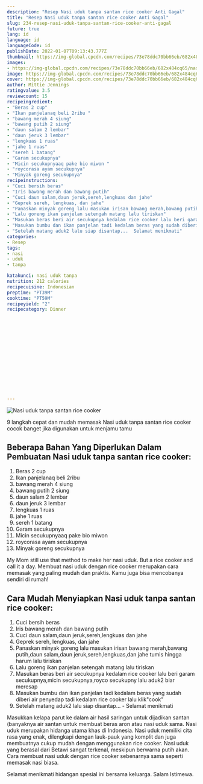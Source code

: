 ```yaml
---
description: "Resep Nasi uduk tanpa santan rice cooker Anti Gagal"
title: "Resep Nasi uduk tanpa santan rice cooker Anti Gagal"
slug: 234-resep-nasi-uduk-tanpa-santan-rice-cooker-anti-gagal
future: true
lang: id
language: id
languageCode: id
publishDate: 2022-01-07T09:13:43.777Z 
thumbnail: https://img-global.cpcdn.com/recipes/73e78ddc70bb66eb/682x484cq65/nasi-uduk-tanpa-santan-rice-cooker-foto-resep-utama.png
images:
- https://img-global.cpcdn.com/recipes/73e78ddc70bb66eb/682x484cq65/nasi-uduk-tanpa-santan-rice-cooker-foto-resep-utama.png
image: https://img-global.cpcdn.com/recipes/73e78ddc70bb66eb/682x484cq65/nasi-uduk-tanpa-santan-rice-cooker-foto-resep-utama.png
cover: https://img-global.cpcdn.com/recipes/73e78ddc70bb66eb/682x484cq65/nasi-uduk-tanpa-santan-rice-cooker-foto-resep-utama.png
author: Mittie Jennings
ratingvalue: 3.5
reviewcount: 15
recipeingredient:
- "Beras 2 cup"
- "Ikan panjelanaq beli 2ribu "
- "bawang merah 4 siung"
- "bawang putih 2 siung"
- "daun salam 2 lembar"
- "daun jeruk 3 lembar"
- "lengkuas 1 ruas"
- "jahe 1 ruas"
- "sereh 1 batang"
- "Garam secukupnya"
- "Micin secukupnyaaq pake bio miwon "
- "roycorasa ayam secukupnya"
- "Minyak goreng secukupnya"
recipeinstructions:
- "Cuci bersih beras"
- "Iris bawang merah dan bawang putih"
- "Cuci daun salam,daun jeruk,sereh,lengkuas dan jahe"
- "Geprek sereh, lengkuas, dan jahe"
- "Panaskan minyak goreng lalu masukan irisan bawang merah,bawang putih,daun salam,daun jeruk,sereh,lengkuas,dan jahe tumis hingga harum lalu tiriskan"
- "Lalu goreng ikan panjelan setengah matang lalu tiriskan"
- "Masukan beras beri air secukupnya kedalam rice cooker lalu beri garam secukupnya,micin secukupnya,royco secukupny lalu aduk2 biar meresap"
- "Masukan bumbu dan ikan panjelan tadi kedalam beras yang sudah diberi air penyedap tadi kedalam rice cooker lalu klik&#34;cook&#34;"
- "Setelah matang aduk2 lalu siap disantap...  Selamat menikmati"
categories:
- Resep
tags:
- nasi
- uduk
- tanpa

katakunci: nasi uduk tanpa 
nutrition: 212 calories
recipecuisine: Indonesian
preptime: "PT39M"
cooktime: "PT59M"
recipeyield: "2"
recipecategory: Dinner


     
    
    
    
    
    
    
    
    
    
    
      
    
---
```



![Nasi uduk tanpa santan rice cooker](https://img-global.cpcdn.com/recipes/73e78ddc70bb66eb/682x484cq65/nasi-uduk-tanpa-santan-rice-cooker-foto-resep-utama.png)

9 langkah cepat dan mudah memasak  Nasi uduk tanpa santan rice cooker cocok banget jika digunakan untuk menjamu tamu

<!--inarticleads1-->

## Beberapa Bahan Yang Diperlukan Dalam Pembuatan Nasi uduk tanpa santan rice cooker:

1. Beras 2 cup
1. Ikan panjelanaq beli 2ribu 
1. bawang merah 4 siung
1. bawang putih 2 siung
1. daun salam 2 lembar
1. daun jeruk 3 lembar
1. lengkuas 1 ruas
1. jahe 1 ruas
1. sereh 1 batang
1. Garam secukupnya
1. Micin secukupnyaaq pake bio miwon 
1. roycorasa ayam secukupnya
1. Minyak goreng secukupnya

My Mom still use that method to make her nasi uduk. But a rice cooker and call it a day. Membuat nasi uduk dengan rice cooker merupakan cara memasak yang paling mudah dan praktis. Kamu juga bisa mencobanya sendiri di rumah! 

<!--inarticleads2-->

## Cara Mudah Menyiapkan Nasi uduk tanpa santan rice cooker:

1. Cuci bersih beras
1. Iris bawang merah dan bawang putih
1. Cuci daun salam,daun jeruk,sereh,lengkuas dan jahe
1. Geprek sereh, lengkuas, dan jahe
1. Panaskan minyak goreng lalu masukan irisan bawang merah,bawang putih,daun salam,daun jeruk,sereh,lengkuas,dan jahe tumis hingga harum lalu tiriskan
1. Lalu goreng ikan panjelan setengah matang lalu tiriskan
1. Masukan beras beri air secukupnya kedalam rice cooker lalu beri garam secukupnya,micin secukupnya,royco secukupny lalu aduk2 biar meresap
1. Masukan bumbu dan ikan panjelan tadi kedalam beras yang sudah diberi air penyedap tadi kedalam rice cooker lalu klik&#34;cook&#34;
1. Setelah matang aduk2 lalu siap disantap...  - Selamat menikmati


Masukkan kelapa parut ke dalam air hasil saringan untuk dijadikan santan (banyaknya air santan untuk membuat beras aron atau nasi uduk sama. Nasi uduk merupakan hidanga utama khas di Indonesia. Nasi uduk memiliki cita rasa yang enak, dilengkapi dengan lauk-pauk yang komplit dan juga membuatnya cukup mudah dengan menggunakan rice cooker. Nasi uduk yang berasal dari Betawi sangat terkenal, meskipun berwarna putih akan. Cara membuat nasi uduk dengan rice cooker sebenarnya sama seperti memasak nasi biasa. 

Selamat menikmati hidangan spesial ini bersama keluarga. Salam Istimewa.
